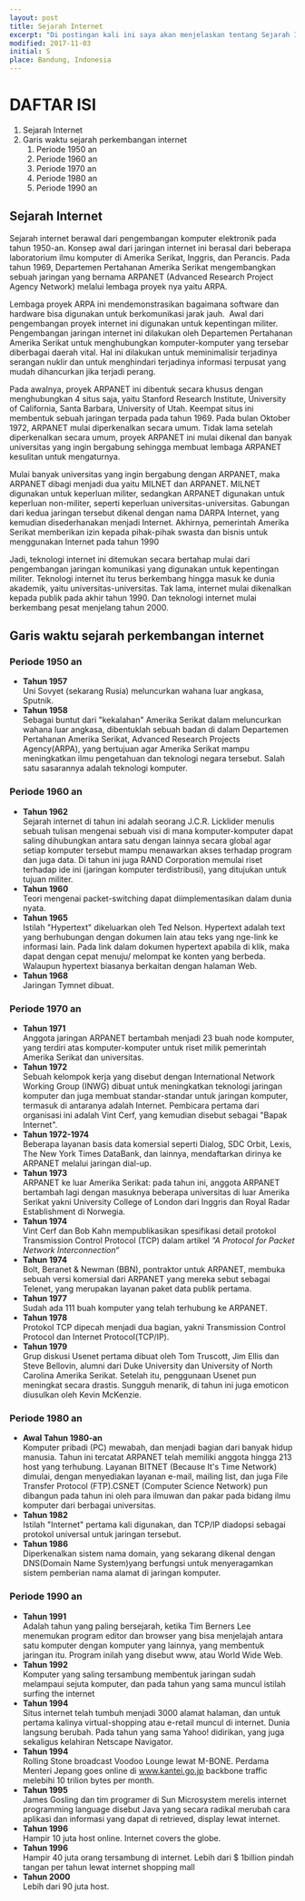 ```yaml
---
layout: post
title: Sejarah Internet
excerpt: "Di postingan kali ini saya akan menjelaskan tentang Sejarah Internet."
modified: 2017-11-03
initial: S
place: Bandung, Indonesia
---
```


# DAFTAR ISI
1. Sejarah Internet
2. Garis waktu sejarah perkembangan internet
	1. Periode 1950 an
	2. Periode 1960 an
	3. Periode 1970 an
	4. Periode 1980 an
	5. Periode 1990 an

## Sejarah Internet
Sejarah internet berawal dari pengembangan komputer elektronik pada tahun 1950-an. Konsep awal dari jaringan internet ini berasal dari beberapa laboratorium  ilmu komputer di Amerika Serikat, Inggris, dan Perancis. Pada tahun 1969, Departemen Pertahanan Amerika Serikat mengembangkan sebuah jaringan yang bernama ARPANET (Advanced Research Project Agency Network) melalui lembaga proyek nya yaitu ARPA. 

Lembaga proyek ARPA ini mendemonstrasikan bagaimana software dan hardware bisa digunakan untuk berkomunikasi jarak jauh.  Awal dari pengembangan proyek internet ini digunakan untuk kepentingan militer. Pengembangan jaringan internet ini dilakukan oleh Departemen Pertahanan Amerika Serikat untuk menghubungkan komputer-komputer yang tersebar diberbagai daerah vital. Hal ini dilakukan untuk meminimalisir terjadinya serangan nuklir dan untuk menghindari terjadinya informasi terpusat yang mudah dihancurkan jika terjadi perang.

Pada awalnya, proyek ARPANET ini dibentuk secara khusus dengan menghubungkan 4 situs saja, yaitu Stanford Research Institute, University of California, Santa Barbara, University of Utah. Keempat situs ini membentuk sebuah jaringan terpada pada tahun 1969. Pada bulan Oktober 1972, ARPANET mulai diperkenalkan secara umum. Tidak lama setelah diperkenalkan secara umum, proyek ARPANET ini mulai dikenal dan banyak universitas yang ingin bergabung sehingga membuat lembaga ARPANET kesulitan untuk mengaturnya.

Mulai banyak universitas yang ingin bergabung dengan ARPANET, maka ARPANET dibagi menjadi dua yaitu MILNET dan ARPANET. MILNET digunakan untuk keperluan militer, sedangkan ARPANET digunakan untuk keperluan non-militer, seperti keperluan universitas-universitas. Gabungan dari kedua jaringan tersebut dikenal dengan nama DARPA Internet, yang kemudian disederhanakan menjadi Internet. Akhirnya, pemerintah Amerika Serikat memberikan izin kepada pihak-pihak swasta dan bisnis untuk menggunakan Internet pada tahun 1990

Jadi, teknologi internet ini ditemukan secara bertahap mulai dari pengembangan jaringan komunikasi yang digunakan untuk kepentingan militer. Teknologi internet itu terus berkembang hingga masuk ke dunia akademik, yaitu universitas-universitas. Tak lama, internet mulai dikenalkan kepada publik pada akhir tahun 1990. Dan teknologi internet mulai berkembang pesat menjelang tahun 2000.

## Garis waktu sejarah perkembangan internet
### Periode 1950 an
- **Tahun 1957**  
	Uni Sovyet (sekarang Rusia) meluncurkan wahana luar angkasa, Sputnik.
- **Tahun 1958**  
	Sebagai buntut dari "kekalahan" Amerika Serikat dalam meluncurkan wahana luar angkasa, dibentuklah sebuah badan di dalam Departemen Pertahanan Amerika Serikat, Advanced Research Projects Agency(ARPA), yang bertujuan agar Amerika Serikat mampu meningkatkan ilmu pengetahuan dan teknologi negara tersebut. Salah satu sasarannya adalah teknologi komputer.

### Periode 1960 an
- **Tahun 1962**  
	Sejarah internet di tahun ini adalah seorang J.C.R. Licklider menulis sebuah tulisan mengenai sebuah visi di mana komputer-komputer dapat saling dihubungkan antara satu dengan lainnya secara global agar setiap komputer tersebut mampu menawarkan akses terhadap program dan juga data. Di tahun ini juga RAND Corporation memulai riset terhadap ide ini (jaringan komputer terdistribusi), yang ditujukan untuk tujuan militer.
- **Tahun 1960**  
	Teori mengenai packet-switching dapat diimplementasikan dalam dunia nyata.
- **Tahun 1965**  
	Istilah "Hypertext" dikeluarkan oleh Ted Nelson. Hypertext adalah text yang berhubungan dengan dokumen lain atau teks yang nge-link ke informasi lain. Pada link dalam dokumen hypertext apabila di klik, maka dapat dengan cepat menuju/ melompat ke konten yang berbeda. Walaupun hypertext biasanya berkaitan dengan halaman Web.
- **Tahun 1968**  
	Jaringan Tymnet dibuat.


### Periode 1970 an
- **Tahun 1971**  
	Anggota jaringan ARPANET bertambah menjadi 23 buah node komputer, yang terdiri atas komputer-komputer untuk riset milik pemerintah Amerika Serikat dan universitas.
- **Tahun 1972**  
	Sebuah kelompok kerja yang disebut dengan International Network Working Group (INWG) dibuat untuk meningkatkan teknologi jaringan komputer dan juga membuat standar-standar untuk jaringan komputer, termasuk di antaranya adalah Internet. Pembicara pertama dari organisasi ini adalah Vint Cerf, yang kemudian disebut sebagai "Bapak Internet".
- **Tahun 1972-1974**  
	Beberapa layanan basis data komersial seperti Dialog, SDC Orbit, Lexis, The New York Times DataBank, dan lainnya, mendaftarkan dirinya ke ARPANET melalui jaringan dial-up.
- **Tahun 1973**  
	ARPANET ke luar Amerika Serikat: pada tahun ini, anggota ARPANET bertambah lagi dengan masuknya beberapa universitas di luar Amerika Serikat yakni University College of London dari Inggris dan Royal Radar Establishment di Norwegia.
- **Tahun 1974**  
	Vint Cerf dan Bob Kahn mempublikasikan spesifikasi detail protokol Transmission Control Protocol (TCP) dalam artikel _"A Protocol for Packet Network Interconnection“_
- **Tahun 1974**  
	Bolt, Beranet & Newman (BBN), pontraktor untuk ARPANET, membuka sebuah versi komersial dari ARPANET yang mereka sebut sebagai Telenet, yang merupakan layanan paket data publik pertama.
- **Tahun 1977**  
	Sudah ada 111 buah komputer yang telah terhubung ke ARPANET.
- **Tahun 1978**  
	Protokol TCP dipecah menjadi dua bagian, yakni Transmission Control Protocol dan Internet Protocol(TCP/IP).
- **Tahun 1979**  
	Grup diskusi Usenet pertama dibuat oleh Tom Truscott, Jim Ellis dan Steve Bellovin, alumni dari Duke University dan University of North Carolina Amerika Serikat. Setelah itu, penggunaan Usenet pun meningkat secara drastis. Sungguh menarik, di tahun ini juga emoticon diusulkan oleh Kevin McKenzie.

### Periode 1980 an
- **Awal Tahun 1980-an**  
	Komputer pribadi (PC) mewabah, dan menjadi bagian dari banyak hidup manusia. Tahun ini tercatat ARPANET telah memiliki anggota hingga 213 host yang terhubung. Layanan BITNET (Because It's Time Network) dimulai, dengan menyediakan layanan e-mail, mailing list, dan juga File Transfer Protocol (FTP).CSNET (Computer Science Network) pun dibangun pada tahun ini oleh para ilmuwan dan pakar pada bidang ilmu komputer dari berbagai universitas.
- **Tahun 1982**  
	Istilah "Internet" pertama kali digunakan, dan TCP/IP diadopsi sebagai protokol universal untuk jaringan tersebut.
- **Tahun 1986**  
	Diperkenalkan sistem nama domain, yang sekarang dikenal dengan DNS(Domain Name System)yang berfungsi untuk menyeragamkan sistem pemberian nama alamat di jaringan komputer.

### Periode 1990 an
- **Tahun 1991**  
	Adalah tahun yang paling bersejarah, ketika Tim Berners Lee menemukan program editor dan browser yang bisa menjelajah antara satu komputer dengan komputer yang lainnya, yang membentuk jaringan itu. Program inilah yang disebut www, atau World Wide Web.
- **Tahun 1992**  
	Komputer yang saling tersambung membentuk jaringan sudah melampaui sejuta komputer, dan pada tahun yang sama muncul istilah surfing the internet
- **Tahun 1994**  
	Situs internet telah tumbuh menjadi 3000 alamat halaman, dan untuk pertama kalinya virtual-shopping atau e-retail muncul di internet. Dunia langsung berubah. Pada tahun yang sama Yahoo! didirikan, yang juga sekaligus kelahiran Netscape Navigator.
- **Tahun 1994**  
	Rolling Stone broadcast Voodoo Lounge lewat M-BONE. Perdama Menteri Jepang goes online di www.kantei.go.jp backbone traffic melebihi 10 trilion bytes per month.
- **Tahun 1995**  
	James Gosling dan tim programer di Sun Microsystem merelis internet programming language disebut Java yang secara radikal merubah cara aplikasi dan informasi yang dapat di retrieved, display lewat internet.
- **Tahun 1996**  
	Hampir 10 juta host online. Internet covers the globe.
- **Tahun 1996**  
	Hampir 40 juta orang tersambung di internet. Lebih dari $ 1billion pindah tangan per tahun lewat internet shopping mall
- **Tahun 2000**  
	Lebih dari 90 juta host.

